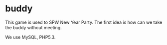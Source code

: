 # buddy

This game is used to SPW New Year Party. The first idea is how can we take the buddy without meeting.

We use MySQL, PHP5.3.
